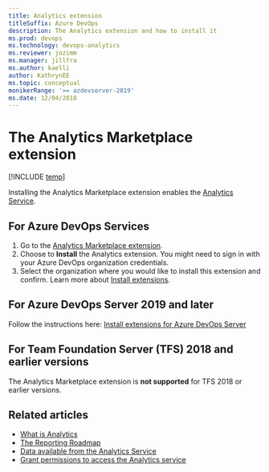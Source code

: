 ```yaml
---
title: Analytics extension
titleSuffix: Azure DevOps
description: The Analytics extension and how to install it
ms.prod: devops
ms.technology: devops-analytics
ms.reviewer: jozimm
ms.manager: jillfra
ms.author: kaelli
author: KathrynEE
ms.topic: conceptual
monikerRange: '>= azdevserver-2019'
ms.date: 12/04/2018
---
```



# The Analytics Marketplace extension

[!INCLUDE [temp](../../_shared/version-azure-devops.md)]

Installing the Analytics Marketplace extension enables the [Analytics Service](../analytics/what-is-analytics.md).

## For Azure DevOps Services
1.	Go to the [Analytics Marketplace extension](https://marketplace.visualstudio.com/items?itemName=ms.vss-analytics). 
1.	Choose to **Install** the Analytics extension. You might need to sign in with your Azure DevOps organization credentials.
1. Select the organization where you would like to install this extension and confirm. Learn more about [Install extensions](../../marketplace/install-vsts-extension.md).

## For Azure DevOps Server 2019 and later

Follow the instructions here: [Install extensions for Azure DevOps Server](../../marketplace/get-tfs-extensions.md)

## For Team Foundation Server (TFS) 2018 and earlier versions
The Analytics Marketplace extension is **not supported** for TFS 2018 or earlier versions.

## Related articles

- [What is Analytics](what-is-analytics.md)
- [The Reporting Roadmap](reporting-roadmap.md) 
- [Data available from the Analytics Service](data-available-in-analytics.md)
- [Grant permissions to access the Analytics service](./analytics-security.md)
